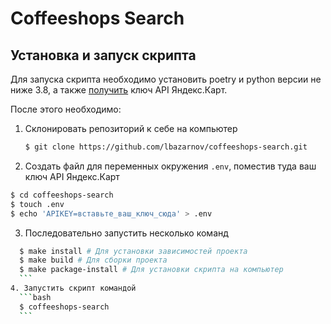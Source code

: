 # Coffeeshops Search

## Установка и запуск скрипта

Для запуска скрипта необходимо установить poetry и python версии не ниже 3.8, а также [получить](https://yandex.ru/dev/maps/jsapi/doc/2.1/quick-start/index.html#get-api-key) ключ API Яндекс.Карт.

После этого необходимо:

1. Склонировать репозиторий к себе на компьютер
   ```bash
   $ git clone https://github.com/lbazarnov/coffeeshops-search.git
   ```
2. Создать файл для переменных окружения `.env`, поместив туда ваш ключ API Яндекс.Карт

  ```bash
  $ сd coffeeshops-search
  $ touch .env
  $ echo 'APIKEY=вставьте_ваш_ключ_сюда' > .env
  ```
3. Последовательно запустить несколько команд
  ```bash
    $ make install # Для установки зависимостей проекта
    $ make build # Для сборки проекта
    $ make package-install # Для установки скрипта на компьютер
    ```
4. Запустить скрипт командой
    ```bash
    $ coffeeshops-search
    ```

